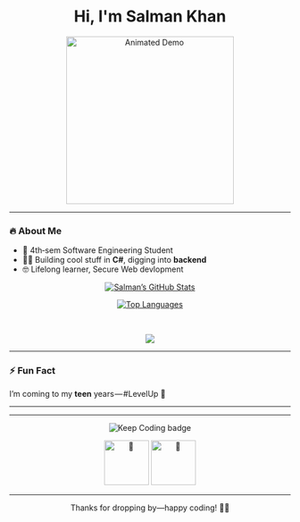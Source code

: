 <h1 align="center">Hi, I'm Salman Khan</h1>

<p align="center">
  <a href="https://youtu.be/your-demo-video">
    <img src="https://media3.giphy.com/media/v1.Y2lkPTc5MGI3NjExbWlubmE4ZXNscDJnenY3cXRrZjA4YXZheng2eTc0ZmgwOWF1YmtlZiZlcD12MV9pbnRlcm5hbF9naWZfYnlfaWQmY3Q9Zw/lJNoBCvQYp7nq/giphy.gif" alt="Animated Demo" width="300"/>
  </a>
</p>


---

### 🔥 About Me
- 🎯 4th‑sem Software Engineering Student  
- 👨‍💻 Building cool stuff in **C#**, digging into **backend**  
- 🤓 Lifelong learner,  Secure Web devlopment   

<p align="center"> 
  <a href="https://github-readme-stats.vercel.app/api?username=Salman-Sensei&show_icons=true&theme=dark">
    <img src="https://github-readme-stats.vercel.app/api?username=Salman-Sensei&show_icons=true&theme=dark" alt="Salman’s GitHub Stats" />
  </a>
</p>

<p align="center"> 
  <a href="https://github-readme-stats.vercel.app/api/top-langs/?username=Salman-Sensei&theme=dark">
    <img src="https://github-readme-stats.vercel.app/api/top-langs/?username=Salman-Sensei&theme=dark" alt="Top Languages" />
  </a>
</p>

<br>

<p align="center">
  <a href="https://skillicons.dev">
    <img src="https://skillicons.dev/icons?i=c,cpp,py,ubuntu,linux,cs,dotnet,java,figma,html,css,tailwind,js,react,mysql,mongodb&perline=16" />
  </a>
</p>

---

### ⚡ Fun Fact  
I’m coming to my **teen** years — #LevelUp 🚀

---
---

<p align="center">
  <!-- Glowing “Keep Coding” badge via Shields.io -->
  <img
    src="https://img.shields.io/badge/🚀_Keep_Coding_🚀-Never_Stop!-brightgreen?style=for-the-badge&animation=glow"
    alt="Keep Coding badge"
  />
</p>

<!-- LottieFiles Web Component (add once per page) -->
<script src="https://unpkg.com/@lottiefiles/lottie-player@latest/dist/lottie-player.js"></script>

<p align="center">
  <!-- Centered Lottie animation of a boy coding! -->
  <lottie-player
    src="https://assets2.lottiefiles.com/packages/lf20_UWmN7VzPet.json"
    background="transparent"
    speed="1"
    style="width:400px; height:400px;"
    loop
    autoplay
  ></lottie-player>
</p>

<p align="center">
  <!-- Confetti GIFs on either side for extra festivity -->
  <img src="https://media.giphy.com/media/3o6ZsYn6cs5If0JQis/giphy.gif" width="80px" alt="🎉"/>
  <img src="https://media.giphy.com/media/3o6Zt6ML6BklcajjsA/giphy.gif" width="80px" alt="🎉"/>
</p>

---

<p align="center">Thanks for dropping by—happy coding! 👨‍💻</p>



